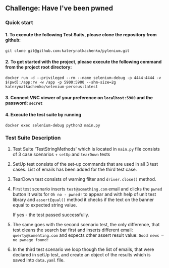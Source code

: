 ## Challenge: Have I've been pwned

###   Quick start


#### 1. To execute the following Test Suits, please clone the repository from github:

`git clone git@github.com:katerynatkachenko/pylenium.git`

#### 2. To get started with the project, please execute the following command from the project root directory: 

`docker run -d --privileged --rm --name selenium-debug -p 4444:4444 -v $(pwd):/app:rw -w /app -p 5900:5900 --shm-size=2g katerynatkachenko/selenium-perseus:latest`

#### 3. Connect VNC viewer of your preference on `localhost:5900` and the password: `secret`
   
#### 4. Execute the test suite by running 

`docker exec selenium-debug python3 main.py`
   
### Test Suite Description

1. Test Suite 'TestStringMethods' which is located in `main.py` file consists of 3 case scenarios + `setUp` and `tearDown` tests 

2. SetUp test consists of the set-up commands that are used in all 3 test cases. List of emails has been added for the third test case.
   
3. TearDown test consists of warning filter and `driver.close()` method.
   
4. First test scenario inserts `test@something.com` email and clicks the `pwned` button
   It waits for `Oh no - pwned!` to appear and with help of unit test library and `assertEqual()` method it checks if the text on the banner equal to expected string value.
  
   If yes - the test passed successfully.
   
5. The same goes with the second scenario test, the only difference, that test cleans the search bar first and inserts different email: `qwerty@somehting.com` and expects other assert result value: `Good news — no pwnage found!`

6. In the third test scenario we loop though the list of emails, that were declared in setUp test, and create an object of the results which is saved into `data.yaml` file. 
